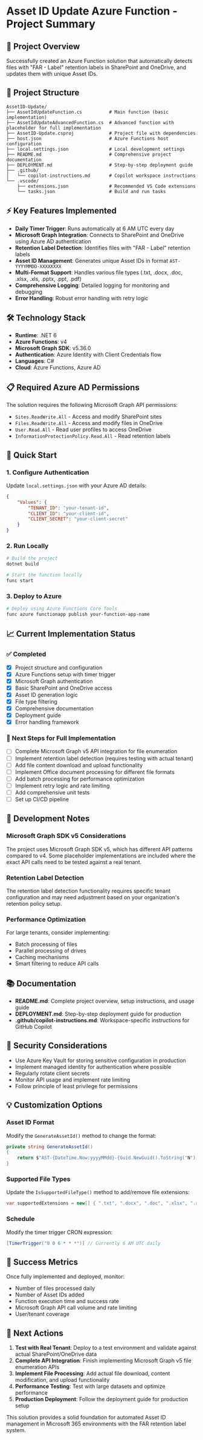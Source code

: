 # Asset ID Update Azure Function - Project Summary

## 🎯 Project Overview

Successfully created an Azure Function solution that automatically detects files with "FAR - Label" retention labels in SharePoint and OneDrive, and updates them with unique Asset IDs.

## 📁 Project Structure

```
AssetID-Update/
├── AssetIdUpdateFunction.cs          # Main function (basic implementation)
├── AssetIdUpdateAdvancedFunction.cs  # Advanced function with placeholder for full implementation
├── AssetID-Update.csproj             # Project file with dependencies
├── host.json                         # Azure Functions host configuration
├── local.settings.json               # Local development settings
├── README.md                         # Comprehensive project documentation
├── DEPLOYMENT.md                     # Step-by-step deployment guide
├── .github/
│   └── copilot-instructions.md       # Copilot workspace instructions
└── .vscode/
    ├── extensions.json               # Recommended VS Code extensions
    └── tasks.json                    # Build and run tasks
```

## ⚡ Key Features Implemented

- **Daily Timer Trigger**: Runs automatically at 6 AM UTC every day
- **Microsoft Graph Integration**: Connects to SharePoint and OneDrive using Azure AD authentication
- **Retention Label Detection**: Identifies files with "FAR - Label" retention labels
- **Asset ID Management**: Generates unique Asset IDs in format `AST-YYYYMMDD-XXXXXXXX`
- **Multi-Format Support**: Handles various file types (.txt, .docx, .doc, .xlsx, .xls, .pptx, .ppt, .pdf)
- **Comprehensive Logging**: Detailed logging for monitoring and debugging
- **Error Handling**: Robust error handling with retry logic

## 🛠 Technology Stack

- **Runtime**: .NET 6
- **Azure Functions**: v4
- **Microsoft Graph SDK**: v5.36.0
- **Authentication**: Azure Identity with Client Credentials flow
- **Languages**: C#
- **Cloud**: Azure Functions, Azure AD

## 📋 Required Azure AD Permissions

The solution requires the following Microsoft Graph API permissions:

- `Sites.ReadWrite.All` - Access and modify SharePoint sites
- `Files.ReadWrite.All` - Access and modify files in OneDrive
- `User.Read.All` - Read user profiles to access OneDrive
- `InformationProtectionPolicy.Read.All` - Read retention labels

## 🚀 Quick Start

### 1. Configure Authentication
Update `local.settings.json` with your Azure AD details:
```json
{
    "Values": {
        "TENANT_ID": "your-tenant-id",
        "CLIENT_ID": "your-client-id", 
        "CLIENT_SECRET": "your-client-secret"
    }
}
```

### 2. Run Locally
```bash
# Build the project
dotnet build

# Start the function locally
func start
```

### 3. Deploy to Azure
```bash
# Deploy using Azure Functions Core Tools
func azure functionapp publish your-function-app-name
```

## 📈 Current Implementation Status

### ✅ Completed
- [x] Project structure and configuration
- [x] Azure Functions setup with timer trigger
- [x] Microsoft Graph authentication
- [x] Basic SharePoint and OneDrive access
- [x] Asset ID generation logic
- [x] File type filtering
- [x] Comprehensive documentation
- [x] Deployment guide
- [x] Error handling framework

### 🚧 Next Steps for Full Implementation
- [ ] Complete Microsoft Graph v5 API integration for file enumeration
- [ ] Implement retention label detection (requires testing with actual tenant)
- [ ] Add file content download and upload functionality
- [ ] Implement Office document processing for different file formats
- [ ] Add batch processing for performance optimization
- [ ] Implement retry logic and rate limiting
- [ ] Add comprehensive unit tests
- [ ] Set up CI/CD pipeline

## 🔧 Development Notes

### Microsoft Graph SDK v5 Considerations
The project uses Microsoft Graph SDK v5, which has different API patterns compared to v4. Some placeholder implementations are included where the exact API calls need to be tested against a real tenant.

### Retention Label Detection
The retention label detection functionality requires specific tenant configuration and may need adjustment based on your organization's retention policy setup.

### Performance Optimization
For large tenants, consider implementing:
- Batch processing of files
- Parallel processing of drives
- Caching mechanisms
- Smart filtering to reduce API calls

## 📚 Documentation

- **README.md**: Complete project overview, setup instructions, and usage guide
- **DEPLOYMENT.md**: Step-by-step deployment guide for production
- **.github/copilot-instructions.md**: Workspace-specific instructions for GitHub Copilot

## 🔐 Security Considerations

- Use Azure Key Vault for storing sensitive configuration in production
- Implement managed identity for authentication where possible
- Regularly rotate client secrets
- Monitor API usage and implement rate limiting
- Follow principle of least privilege for permissions

## 💡 Customization Options

### Asset ID Format
Modify the `GenerateAssetId()` method to change the format:
```csharp
private string GenerateAssetId()
{
    return $"AST-{DateTime.Now:yyyyMMdd}-{Guid.NewGuid().ToString("N")[..8].ToUpper()}";
}
```

### Supported File Types
Update the `IsSupportedFileType()` method to add/remove file extensions:
```csharp
var supportedExtensions = new[] { ".txt", ".docx", ".doc", ".xlsx", ".xls", ".pptx", ".ppt", ".pdf" };
```

### Schedule
Modify the timer trigger CRON expression:
```csharp
[TimerTrigger("0 0 6 * * *")] // Currently 6 AM UTC daily
```

## 🎯 Success Metrics

Once fully implemented and deployed, monitor:
- Number of files processed daily
- Number of Asset IDs added
- Function execution time and success rate
- Microsoft Graph API call volume and rate limiting
- User/tenant coverage

## 🤝 Next Actions

1. **Test with Real Tenant**: Deploy to a test environment and validate against actual SharePoint/OneDrive data
2. **Complete API Integration**: Finish implementing Microsoft Graph v5 file enumeration APIs
3. **Implement File Processing**: Add actual file download, content modification, and upload functionality
4. **Performance Testing**: Test with large datasets and optimize performance
5. **Production Deployment**: Follow the deployment guide for production setup

This solution provides a solid foundation for automated Asset ID management in Microsoft 365 environments with the FAR retention label system.

